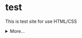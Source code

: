 # test
This is test site for use HTML/CSS
<details><summary>More...</summary>
  <img src="https://github.com/Nik3264/test/blob/main/img/check.png">
<p>
# This is test repo
  
</p>
</details>

